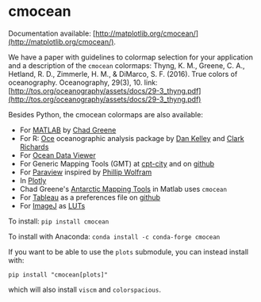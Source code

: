 cmocean
=======

Documentation available: [http://matplotlib.org/cmocean/](http://matplotlib.org/cmocean/).

We have a paper with guidelines to colormap selection for your application and a description of the `cmocean` colormaps:
Thyng, K. M., Greene, C. A., Hetland, R. D., Zimmerle, H. M., & DiMarco, S. F. (2016). True colors of oceanography. Oceanography, 29(3), 10.
link: [http://tos.org/oceanography/assets/docs/29-3_thyng.pdf](http://tos.org/oceanography/assets/docs/29-3_thyng.pdf)

Besides Python, the cmocean colormaps are also available:

* For [MATLAB](http://www.mathworks.com/matlabcentral/fileexchange/57773-cmocean-perceptually-uniform-colormaps) by [Chad Greene](http://www.chadagreene.com/)
* For R: [Oce](http://dankelley.github.io/oce/) oceanographic analysis package by [Dan Kelley](http://www.dal.ca/faculty/science/oceanography/people/faculty/daniel-e-kelley.html) and [Clark Richards](http://clarkrichards.org/)
* For [Ocean Data Viewer](https://github.com/kthyng/cmocean-odv)
* For Generic Mapping Tools (GMT)  at [cpt-city](http://soliton.vm.bytemark.co.uk/pub/cpt-city/cmocean/index.html) and on [github](https://github.com/kthyng/cmocean-gmt)
* For [Paraview](https://github.com/kthyng/cmocean-paraview) inspired by [Phillip Wolfram](https://github.com/pwolfram)
* In [Plotly](https://plot.ly/python/cmocean-colorscales/)
* Chad Greene's [Antarctic Mapping Tools](http://www.mathworks.com/matlabcentral/fileexchange/47638-antarctic-mapping-tools) in Matlab uses `cmocean`
* For [Tableau](https://www.tableau.com) as a preferences file on [github](https://github.com/shaunwbell/cmocean_tableau)
* For [ImageJ](https://imagej.nih.gov/ij/) as [LUTs](https://github.com/mikeperrins/cmocean-LUT-ImageJ)


To install:
``pip install cmocean``

To install with Anaconda:
``conda install -c conda-forge cmocean``

If you want to be able to use the `plots` submodule, you can instead install with:

`pip install "cmocean[plots]"`

which will also install `viscm` and `colorspacious`.
